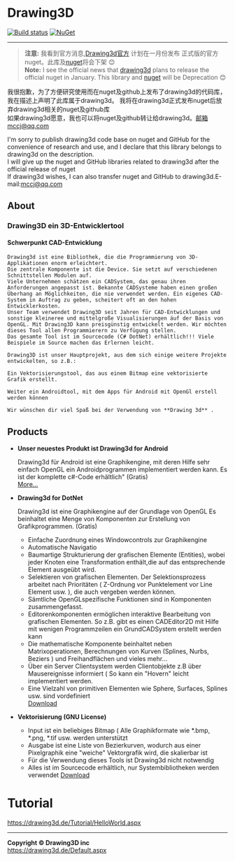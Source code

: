﻿# Drawing3D

[![Build status](https://ci.appveyor.com/api/projects/status/9qh0190px6w4iacx?svg=true)](https://ci.appveyor.com/project/mccj/drawing3d)
[![NuGet](https://img.shields.io/nuget/v/Drawing3d.svg)](https://www.nuget.org/packages/Drawing3d)

----

> **注意:** 我看到官方消息,[Drawing3d官方](https://drawing3d.de/Default.aspx) 计划在一月份发布 正式版的官方 nuget。此库及[nuget](https://www.nuget.org/packages/drawing3d)将会下架 :blush:   
> **Note:** I see the official news that [drawing3d](https://drawing3d.de/Default.aspx) plans to release the official nuget in January. This library and [nuget](https://www.nuget.org/packages/drawing3d) will be Deprecation :blush:    


我很抱歉，为了方便研究使用而在nuget及github上发布了drawing3d的代码库，我在描述上声明了此库属于drawing3d。
我将在drawing3d正式发布nuget后放弃drawing3d相关的nuget及github库   
如果drawing3d愿意，我也可以将nuget及github转让给drawing3d。邮箱mccj@qq.com   

I'm sorry to publish drawing3d code base on nuget and GitHub for the convenience of research and use, and I declare that this library belongs to drawing3d on the description.   
I will give up the nuget and GitHub libraries related to drawing3d after the official release of nuget   
If drawing3d wishes, I can also transfer nuget and GitHub to drawing3d.E-mail:mccj@qq.com   

## About

### Drawing3D ein 3D-Entwicklertool
#### Schwerpunkt CAD-Entwicklung

    Drawing3d ist eine Bibliothek, die die Programmierung von 3D-Applikationen enorm erleichtert.  
    Die zentrale Komponente ist die Device. Sie setzt auf verschiedenen Schnittstellen Modulen auf.   
    Viele Unternehmen schätzen ein CADSystem, das genau ihren Anforderungen angepasst ist. Bekannte CADSysteme haben einen großen Überhang an Möglichkeiten, die nie verwendet werden. Ein eigenes CAD-System in Auftrag zu geben, scheitert oft an den hohen Entwicklerkosten.  
    Unser Team verwendet Drawing3D seit Jahren für CAD-Entwicklungen und sonstige kleineree und mittelgroße Visualisierungen áuf der Basis von OpenGL. Mit Drawing3D kann preisgünstig entwickelt werden. Wir möchten dieses Tool allen Programmierern zu Verfügung stellen.  
    Das gesamte Tool ist im Sourcecode (C# DotNet) erhältlich!!! Viele Beispiele im Source machen das Erlernen leicht.

    Drawing3D ist unser Hauptprojekt, aus dem sich einige weitere Projekte entwickelten, so z.B.:

    Ein Vektorisierungstool, das aus einem Bitmap eine vektorisierte Grafik erstellt.

    Weiter ein Androidtool, mit dem Apps für Android mit OpenGl erstell werden können

    Wir wünschen dir viel Spaß bei der Verwendung von **Drawing 3d** .
 

## Products

* **Unser neuestes Produkt ist Drawing3d for Android**  

    Drawing3d für Android ist eine Graphikengine, mit deren Hilfe sehr einfach OpenGL ein Androidprogrammen implementiert werden kann. Es ist der komplette c#-Code erhältlich" (Gratis)  
    [More...](https://drawing3d.de/OpenGL%20for%20Android.aspx)

* **Drawing3d for DotNet**  

    Drawing3d ist eine Graphikengine auf der Grundlage von OpenGL Es beinhaltet eine Menge von Komponenten zur Erstellung von Grafikprogrammen. (Gratis)  
    * Einfache Zuordnung eines Windowcontrols zur Graphikengine
    * Automatische Navigatio
    * Baumartige Strukturierung der grafischen Elemente (Entities), wobei jeder Knoten eine Transformation enthält,die auf das entsprechende Element ausgeübt wird.
    * Selektieren von grafischen Elementen. Der Selektionsprozess arbeitet nach Prioritäten ( Z-Ordnung vor Punktelement vor Line Element usw. ), die auch vergeben werden können.
    * Sämtliche OpenGLspezifische Funktionen sind in Komponenten zusammengefasst.
    * Editorenkomponenten ermöglichen interaktive Bearbeitung von grafischen Elementen. So z.B. gibt es einen CADEditor2D mit Hilfe mit wenigen Programmzeilen ein GrundCADSystem erstellt werden kann
    * Die mathematische Komponente beinhaltet neben Matrixoperationen, Berechnungen von Kurven (Splines, Nurbs, Beziers ) und Freihandflächen und vieles mehr...
    * Über ein Server Clientsystem werden Clientobjekte z.B über Mausereignisse informiert ( So kann ein "Hovern" leicht implementiert werden.
    * Eine Vielzahl von primitiven Elementen wie Sphere, Surfaces, Splines usw. sind vordefiniert  
    [Download](https://drawing3d.de/Downloads.aspx)
 

* **Vektorisierung (GNU License)**

    * Input ist ein beliebiges Bitmap ( Alle Graphikformate wie *.bmp, *.png, *.tif usw. werden unterstützt
    * Ausgabe ist eine Liste von Bezierkurven, wodurch aus einer Pixelgraphik eine "weiche" Vektorgrafik wird, die skalierbar ist
    * Für die Verwendung dieses Tools ist Drawing3d nicht notwendig
    * Alles ist im Sourcecode erhältlich, nur Systembibliotheken werden verwendet
    [Download](https://drawing3d.de/Downloads.aspx)


# Tutorial

https://drawing3d.de/Tutorial/HelloWorld.aspx


***
**Copyright © Drawing3D inc**   
https://drawing3d.de/Default.aspx
